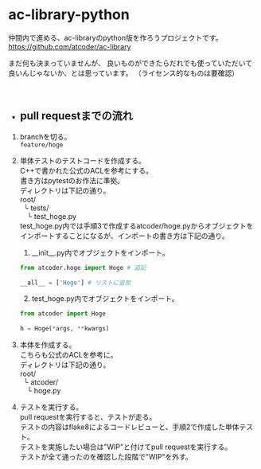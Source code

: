 # ac-library-python
仲間内で進める、ac-libraryのpython版を作ろうプロジェクトです。
https://github.com/atcoder/ac-library

まだ何も決まっていませんが、
良いものができたらだれでも使っていただいて良いんじゃないか、とは思っています。
（ライセンス的なものは要確認）

<br>

- ## pull requestまでの流れ
1. branchを切る。  
  `feature/hoge`

2. 単体テストのテストコードを作成する。  
  C++で書かれた公式のACLを参考にする。  
  書き方はpytestのお作法に準拠。  
  ディレクトリは下記の通り。  
  root/  
  &ensp;└ tests/  
  &ensp;&ensp;└ test_hoge.py  
  test_hoge.py内では手順3で作成するatcoder/hoge.pyからオブジェクトをインポートすることになるが、インポートの書き方は下記の通り。
    1. \_\_init\_\_.py内でオブジェクトをインポート。
    ```python
    from atcoder.hoge import Hoge # 追記
      
    __all__ = ['Hoge'] # リストに追加
    ```
    2. test_hoge.py内でオブジェクトをインポート。
    ```python
    from atcoder import Hoge
      
    h = Hoge(*args, **kwargs)
    ```

3. 本体を作成する。  
  こちらも公式のACLを参考に。  
  ディレクトリは下記の通り。  
  root/  
  &ensp;└ atcoder/  
  &ensp;&ensp;└ hoge.py  

4. テストを実行する。  
  pull requestを実行すると、テストが走る。  
  テストの内容はflake8によるコードレビューと、手順2で作成した単体テスト。  
  テストを実施したい場合は"WIP"と付けてpull requestを実行する。  
  テストが全て通ったのを確認した段階で"WIP"を外す。